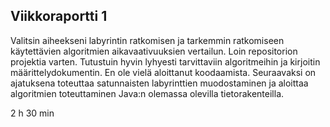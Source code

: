 ## Viikkoraportti 1
 
Valitsin aiheekseni labyrintin ratkomisen ja tarkemmin ratkomiseen käytettävien algoritmien 
aikavaativuuksien vertailun. Loin repositorion projektia varten. Tutustuin hyvin lyhyesti 
tarvittaviin algoritmeihin ja kirjoitin määrittelydokumentin. En ole vielä aloittanut koodaamista. 
Seuraavaksi on ajatuksena toteuttaa satunnaisten labyrinttien muodostaminen ja aloittaa 
algoritmien toteuttaminen Java:n olemassa olevilla tietorakenteilla.
 
2 h 30 min

